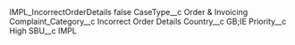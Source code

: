 <?xml version="1.0" encoding="UTF-8"?>
<CustomMetadata xmlns="http://soap.sforce.com/2006/04/metadata" xmlns:xsi="http://www.w3.org/2001/XMLSchema-instance" xmlns:xsd="http://www.w3.org/2001/XMLSchema">
    <label>IMPL_IncorrectOrderDetails</label>
    <protected>false</protected>
    <values>
        <field>CaseType__c</field>
        <value xsi:type="xsd:string">Order &amp; Invoicing</value>
    </values>
    <values>
        <field>Complaint_Category__c</field>
        <value xsi:type="xsd:string">Incorrect Order Details</value>
    </values>
    <values>
        <field>Country__c</field>
        <value xsi:type="xsd:string">GB;IE</value>
    </values>
    <values>
        <field>Priority__c</field>
        <value xsi:type="xsd:string">High</value>
    </values>
    <values>
        <field>SBU__c</field>
        <value xsi:type="xsd:string">IMPL</value>
    </values>
</CustomMetadata>
